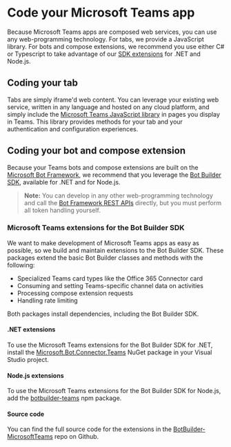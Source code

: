 # Code your Microsoft Teams app

Because Microsoft Teams apps are composed web services, you can use any web-programming technology. For tabs, we provide a JavaScript library. For bots and compose extensions, we recommend you use either C# or Typescript to take advantage of our [SDK extensions](#microsoft-teams-extensions-for-bot-builder-sdks) for .NET and Node.js.

## Coding your tab

Tabs are simply iframe'd web content. You can leverage your existing web service, written in any language and hosted on any cloud platform, and simply include the [Microsoft Teams JavaScript library](jslibrary.md) in pages you display in Teams. This library provides methods for your tab and your authentication and configuration experiences.

## Coding your bot and compose extension

Because your Teams bots and compose extensions are built on the [Microsoft Bot Framework](https://dev.botframework.com/), we recommend that you leverage the [Bot Builder SDK](https://docs.microsoft.com/en-us/bot-framework/resources-tools-downloads), available for .NET and for Node.js.

>**Note:** You can develop in any other web-programming technology and call the [Bot Framework REST APIs](https://docs.microsoft.com/en-us/bot-framework/rest-api/bot-framework-rest-overview) directly, but you must perform all token handling yourself.

### Microsoft Teams extensions for the Bot Builder SDK

We want to make development of Microsoft Teams apps as easy as possible, so we build and maintain extensions to the Bot Builder SDK. These packages extend the basic Bot Builder classes and methods with the following:

* Specialized Teams card types like the Office 365 Connector card
* Consuming and setting Teams-specific channel data on activities
* Processing compose extension requests
* Handling rate limiting

Both packages install dependencies, including the Bot Builder SDK.

#### .NET extensions

To use the Microsoft Teams extensions for the Bot Builder SDK for .NET, install the [Microsoft.Bot.Connector.Teams](https://www.nuget.org/packages/Microsoft.Bot.Connector.Teams) NuGet package in your Visual Studio project.

#### Node.js extensions

To use the Microsoft Teams extensions for the Bot Builder SDK for Node.js, add the [botbuilder-teams](https://www.npmjs.com/package/botbuilder-teams) npm package.

#### Source code

You can find the full source code for the extensions in the [BotBuilder-MicrosoftTeams](https://github.com/OfficeDev/BotBuilder-MicrosoftTeams) repo on Github.
